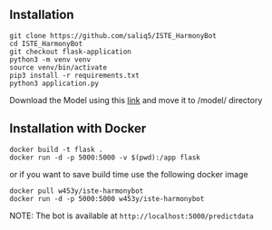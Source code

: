 ## Installation

```
git clone https://github.com/saliq5/ISTE_HarmonyBot
cd ISTE_HarmonyBot
git checkout flask-application
python3 -m venv venv
source venv/bin/activate
pip3 install -r requirements.txt
python3 application.py
```
Download the Model using this [link](https://drive.google.com/drive/folders/1dpNEgWG1e_PQP-FDMyAlKpmUnCi19RDk?usp=sharing) and move it to /model/ directory

## Installation with Docker

```
docker build -t flask .
docker run -d -p 5000:5000 -v $(pwd):/app flask
```
or if you want to save build time use the following docker image

```
docker pull w453y/iste-harmonybot
docker run -d -p 5000:5000 w453y/iste-harmonybot
```
NOTE: The bot is available at `http://localhost:5000/predictdata`
